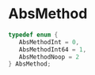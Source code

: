 # AbsMethod

```C
typedef enum {
   AbsMethodInt = 0,
   AbsMethodInt64 = 1,
   AbsMethodNoop = 2
} AbsMethod;
```
